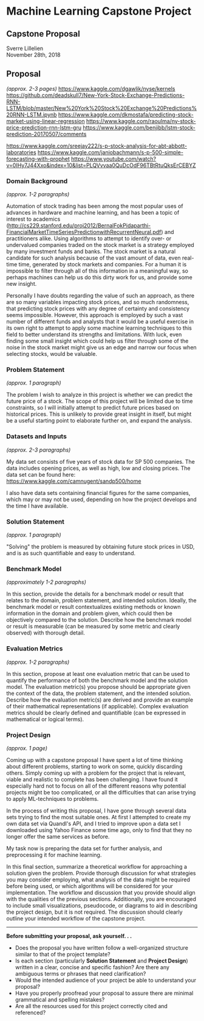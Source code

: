 # Machine Learning Capstone Project
## Capstone Proposal
Sverre Lillelien  
November 28th, 2018

## Proposal
_(approx. 2-3 pages)_
https://www.kaggle.com/dgawlik/nyse/kernels
https://github.com/deadskull7/New-York-Stock-Exchange-Predictions-RNN-LSTM/blob/master/New%20York%20Stock%20Exchange%20Predictions%20RNN-LSTM.ipynb
https://www.kaggle.com/dkmostafa/predicting-stock-market-using-linear-regression
https://www.kaggle.com/raoulma/ny-stock-price-prediction-rnn-lstm-gru
https://www.kaggle.com/benjibb/lstm-stock-prediction-20170507/comments

https://www.kaggle.com/sreejay222/s-p-stock-analysis-for-abt-abbott-laboratories
https://www.kaggle.com/janiobachmann/s-p-500-simple-forecasting-with-prophet
https://www.youtube.com/watch?v=0IHy7J44Xxo&index=10&list=PLQVvvaa0QuDcOdF96TBtRtuQksErCEBYZ

### Domain Background
_(approx. 1-2 paragraphs)_

Automation of stock trading has been among the most popular uses of advances in
hardware and machine learning, and has been a topic of interest to academics (http://cs229.stanford.edu/proj2012/BernalFokPidaparthi-FinancialMarketTimeSeriesPredictionwithRecurrentNeural.pdf)
and practitioners alike. Using algorithms to attempt to identify over- or
undervalued companies traded on the stock market is a strategy employed by many
investment funds and banks. The stock market is a natural candidate for such
analysis because of the vast amount of data, even real-time time, generated by
stock markets and companies. For a human it is impossible to filter through all
of this information in a meaningful way, so perhaps machines can help us do this
dirty work for us, and provide some new insight.

Personally I have doubts regarding the value of such an approach, as there are
so many variables impacting stock prices, and so much randomness, that predicting
stock prices with any degree of certainty and consistency seems impossible.
However, this approach is employed by such a vast number of different funds and
analysts that it would be a useful exercise in its own right to attempt to
apply some machine learning techniques to this field to better understand its
strengths and limitations. With luck, even finding some small insight which could
help us filter through some of the noise in the stock market might give us an
edge and narrow our focus when selecting stocks, would be valuable.

### Problem Statement
_(approx. 1 paragraph)_

The problem I wish to analyze in this project is whether we can predict the
future price of a stock. The scope of this project will be limited due to time
constraints, so I will initially attempt to predict future prices based on
historical prices. This is unlikely to provide great insight in itself, but might
be a useful starting point to elaborate further on, and expand the analysis.


### Datasets and Inputs
_(approx. 2-3 paragraphs)_

My data set consists of five years of stock data for SP 500 companies. The data
includes opening prices, as well as high, low and closing prices. The data set
can be found here: https://www.kaggle.com/camnugent/sandp500/home

I also have data sets containing financial figures for the same companies, which
may or may not be used, depending on how the project develops and the time I
have available.

### Solution Statement
_(approx. 1 paragraph)_

"Solving" the problem is measured by obtaining future stock prices in USD, and
is as such quantifiable and easy to understand.

### Benchmark Model
_(approximately 1-2 paragraphs)_

In this section, provide the details for a benchmark model or result that relates to the domain, problem statement, and intended solution. Ideally, the benchmark model or result contextualizes existing methods or known information in the domain and problem given, which could then be objectively compared to the solution. Describe how the benchmark model or result is measurable (can be measured by some metric and clearly observed) with thorough detail.

### Evaluation Metrics
_(approx. 1-2 paragraphs)_

In this section, propose at least one evaluation metric that can be used to quantify the performance of both the benchmark model and the solution model. The evaluation metric(s) you propose should be appropriate given the context of the data, the problem statement, and the intended solution. Describe how the evaluation metric(s) are derived and provide an example of their mathematical representations (if applicable). Complex evaluation metrics should be clearly defined and quantifiable (can be expressed in mathematical or logical terms).

### Project Design
_(approx. 1 page)_

Coming up with a capstone proposal I have spent a lot of time thinking about
different problems, starting to work on some, quickly discarding others. Simply
coming up with a problem for the project that is relevant, viable and realistic
to complete has been challenging. I have found it especially hard not to focus
on all of the different reasons why potential projects might be too complicated,
or all the difficulties that can arise trying to apply ML-techniques to problems.

In the process of writing this proposal, I have gone through several data sets
trying to find the most suitable ones. At first I attempted to create my own
data set via Quandl's API, and I tried to improve upon a data set I downloaded
using Yahoo Finance some time ago, only to find that they no longer offer the
same services as before.

My task now is preparing the data set for further analysis, and preprocessing it
for machine learning.

In this final section, summarize a theoretical workflow for approaching a solution given the problem. Provide thorough discussion for what strategies you may consider employing, what analysis of the data might be required before being used, or which algorithms will be considered for your implementation. The workflow and discussion that you provide should align with the qualities of the previous sections. Additionally, you are encouraged to include small visualizations, pseudocode, or diagrams to aid in describing the project design, but it is not required. The discussion should clearly outline your intended workflow of the capstone project.

-----------

**Before submitting your proposal, ask yourself. . .**

- Does the proposal you have written follow a well-organized structure similar to that of the project template?
- Is each section (particularly **Solution Statement** and **Project Design**) written in a clear, concise and specific fashion? Are there any ambiguous terms or phrases that need clarification?
- Would the intended audience of your project be able to understand your proposal?
- Have you properly proofread your proposal to assure there are minimal grammatical and spelling mistakes?
- Are all the resources used for this project correctly cited and referenced?
